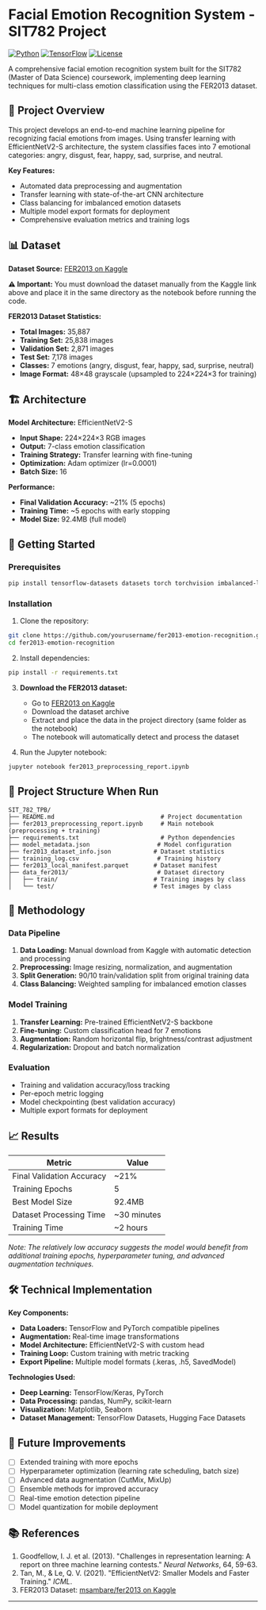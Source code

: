 # Facial Emotion Recognition System - SIT782 Project

[![Python](https://img.shields.io/badge/Python-3.8+-blue.svg)](https://python.org)
[![TensorFlow](https://img.shields.io/badge/TensorFlow-2.x-orange.svg)](https://tensorflow.org)
[![License](https://img.shields.io/badge/License-Academic-green.svg)](LICENSE)

A comprehensive facial emotion recognition system built for the SIT782 (Master of Data Science) coursework, implementing deep learning techniques for multi-class emotion classification using the FER2013 dataset.

## 🎯 Project Overview

This project develops an end-to-end machine learning pipeline for recognizing facial emotions from images. Using transfer learning with EfficientNetV2-S architecture, the system classifies faces into 7 emotional categories: angry, disgust, fear, happy, sad, surprise, and neutral.

**Key Features:**

- Automated data preprocessing and augmentation
- Transfer learning with state-of-the-art CNN architecture
- Class balancing for imbalanced emotion datasets
- Multiple model export formats for deployment
- Comprehensive evaluation metrics and training logs

## 📊 Dataset

**Dataset Source:** [FER2013 on Kaggle](https://www.kaggle.com/datasets/msambare/fer2013)

**⚠️ Important:** You must download the dataset manually from the Kaggle link above and place it in the same directory as the notebook before running the code.

**FER2013 Dataset Statistics:**

- **Total Images:** 35,887
- **Training Set:** 25,838 images
- **Validation Set:** 2,871 images
- **Test Set:** 7,178 images
- **Classes:** 7 emotions (angry, disgust, fear, happy, sad, surprise, neutral)
- **Image Format:** 48×48 grayscale (upsampled to 224×224×3 for training)

## 🏗️ Architecture

**Model Architecture:** EfficientNetV2-S

- **Input Shape:** 224×224×3 RGB images
- **Output:** 7-class emotion classification
- **Training Strategy:** Transfer learning with fine-tuning
- **Optimization:** Adam optimizer (lr=0.0001)
- **Batch Size:** 16

**Performance:**

- **Final Validation Accuracy:** ~21% (5 epochs)
- **Training Time:** ~5 epochs with early stopping
- **Model Size:** 92.4MB (full model)

## 🚀 Getting Started

### Prerequisites

```bash
pip install tensorflow-datasets datasets torch torchvision imbalanced-learn tqdm pandas numpy matplotlib pillow scikit-learn
```

### Installation

1. Clone the repository:

```bash
git clone https://github.com/yourusername/fer2013-emotion-recognition.git
cd fer2013-emotion-recognition
```

2. Install dependencies:

```bash
pip install -r requirements.txt
```

3. **Download the FER2013 dataset:**

   - Go to [FER2013 on Kaggle](https://www.kaggle.com/datasets/msambare/fer2013)
   - Download the dataset archive
   - Extract and place the data in the project directory (same folder as the notebook)
   - The notebook will automatically detect and process the dataset

4. Run the Jupyter notebook:

```bash
jupyter notebook fer2013_preprocessing_report.ipynb
```

## 📁 Project Structure When Run

```
SIT_782_TPB/
├── README.md                              # Project documentation
├── fer2013_preprocessing_report.ipynb     # Main notebook (preprocessing + training)
├── requirements.txt                       # Python dependencies
├── model_metadata.json                   # Model configuration
├── fer2013_dataset_info.json            # Dataset statistics
├── training_log.csv                      # Training history
├── fer2013_local_manifest.parquet       # Dataset manifest
├── data_fer2013/                         # Dataset directory
│   ├── train/                           # Training images by class
│   └── test/                            # Test images by class
```

## 🔬 Methodology

### Data Pipeline

1. **Data Loading:** Manual download from Kaggle with automatic detection and processing
2. **Preprocessing:** Image resizing, normalization, and augmentation
3. **Split Generation:** 90/10 train/validation split from original training data
4. **Class Balancing:** Weighted sampling for imbalanced emotion classes

### Model Training

1. **Transfer Learning:** Pre-trained EfficientNetV2-S backbone
2. **Fine-tuning:** Custom classification head for 7 emotions
3. **Augmentation:** Random horizontal flip, brightness/contrast adjustment
4. **Regularization:** Dropout and batch normalization

### Evaluation

- Training and validation accuracy/loss tracking
- Per-epoch metric logging
- Model checkpointing (best validation accuracy)
- Multiple export formats for deployment

## 📈 Results

| Metric                    | Value       |
| ------------------------- | ----------- |
| Final Validation Accuracy | ~21%        |
| Training Epochs           | 5           |
| Best Model Size           | 92.4MB      |
| Dataset Processing Time   | ~30 minutes |
| Training Time             | ~2 hours    |

_Note: The relatively low accuracy suggests the model would benefit from additional training epochs, hyperparameter tuning, and advanced augmentation techniques._

## 🛠️ Technical Implementation

**Key Components:**

- **Data Loaders:** TensorFlow and PyTorch compatible pipelines
- **Augmentation:** Real-time image transformations
- **Model Architecture:** EfficientNetV2-S with custom head
- **Training Loop:** Custom training with metric tracking
- **Export Pipeline:** Multiple model formats (.keras, .h5, SavedModel)

**Technologies Used:**

- **Deep Learning:** TensorFlow/Keras, PyTorch
- **Data Processing:** pandas, NumPy, scikit-learn
- **Visualization:** Matplotlib, Seaborn
- **Dataset Management:** TensorFlow Datasets, Hugging Face Datasets

## 🔮 Future Improvements

- [ ] Extended training with more epochs
- [ ] Hyperparameter optimization (learning rate scheduling, batch size)
- [ ] Advanced data augmentation (CutMix, MixUp)
- [ ] Ensemble methods for improved accuracy
- [ ] Real-time emotion detection pipeline
- [ ] Model quantization for mobile deployment

## 📚 References

1. Goodfellow, I. J. et al. (2013). "Challenges in representation learning: A report on three machine learning contests." _Neural Networks_, 64, 59-63.
2. Tan, M., & Le, Q. V. (2021). "EfficientNetV2: Smaller Models and Faster Training." _ICML_.
3. FER2013 Dataset: [msambare/fer2013 on Kaggle](https://www.kaggle.com/datasets/msambare/fer2013)

---
